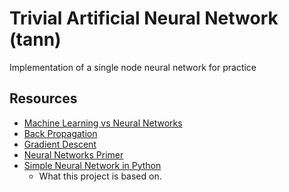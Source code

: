 # Trivial Artificial Neural Network (tann)

Implementation of a single node neural network for practice

## Resources

- [Machine Learning vs Neural Networks](https://www.quora.com/What-is-the-difference-between-machine-learning-and-neural-networks)
- [Back Propagation](https://brilliant.org/wiki/backpropagation/)
- [Gradient Descent](https://en.wikipedia.org/wiki/Gradient_descent)
- [Neural Networks Primer](https://www.doc.ic.ac.uk/~nd/surprise_96/journal/vol4/cs11/report.html#Why%20use%20neural%20networks)
- [Simple Neural Network in Python](https://medium.com/technology-invention-and-more/how-to-build-a-simple-neural-network-in-9-lines-of-python-code-cc8f23647ca1)
  - What this project is based on.
